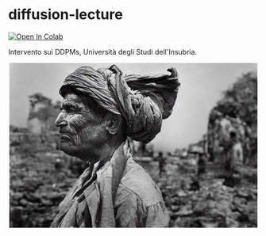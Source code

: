 # diffusion-lecture

[![Open In Colab](https://colab.research.google.com/assets/colab-badge.svg)](https://colab.research.google.com/github/banda-larga/diffusion-lecture-it/blob/main/diffusion.ipynb)

Intervento sui DDPMs, Università degli Studi dell'Insubria.

<p align="center">
  <img src="./robert_capa_gen.png" alt="robert capa from stable diffusion" width="500"/>
</p>
